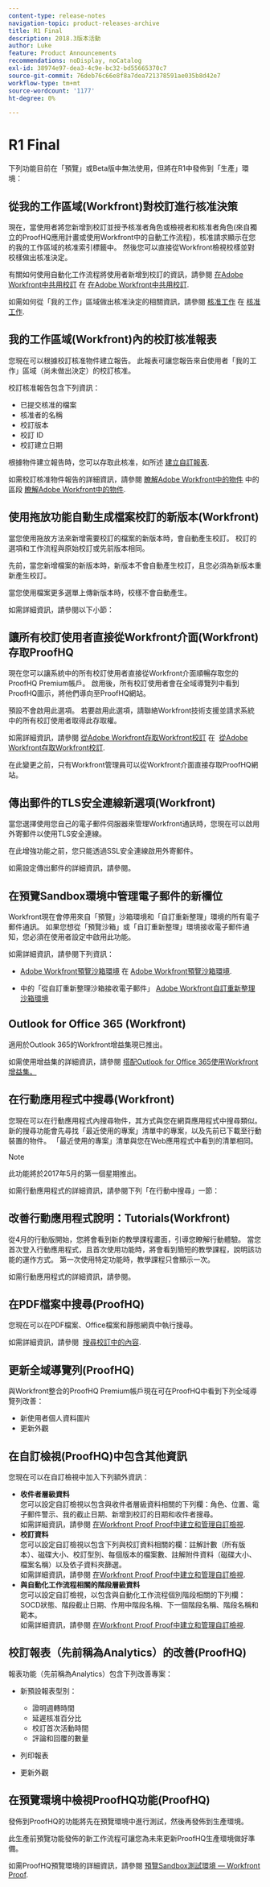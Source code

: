 ```yaml
---
content-type: release-notes
navigation-topic: product-releases-archive
title: R1 Final
description: 2018.3版本活動
author: Luke
feature: Product Announcements
recommendations: noDisplay, noCatalog
exl-id: 38974e97-dea3-4c9e-bc32-bd55665370c7
source-git-commit: 76deb76c66e8f8a7dea721378591ae035b8d42e7
workflow-type: tm+mt
source-wordcount: '1177'
ht-degree: 0%

---
```


# R1 Final

下列功能目前在「預覽」或Beta版中無法使用，但將在R1中發佈到「生產」環境：

## 從我的工作區域(Workfront)對校訂進行核准決策

現在，當使用者將您新增到校訂並授予核准者角色或檢視者和核准者角色(來自獨立的ProofHQ應用計畫或使用Workfront中的自動工作流程)，核准請求顯示在您的我的工作區域的核准索引標籤中。 然後您可以直接從Workfront檢視校樣並對校樣做出核准決定。

有關如何使用自動化工作流程將使用者新增到校訂的資訊，請參閱 [在Adobe Workfront中共用校訂](../../../../review-and-approve-work/proofing/managing-proofs-within-workfront/share-a-proof-in-workfront.md) 在 [在Adobe Workfront中共用校訂](../../../../review-and-approve-work/proofing/managing-proofs-within-workfront/share-a-proof-in-workfront.md).

如需如何從「我的工作」區域做出核准決定的相關資訊，請參閱 [核准工作](../../../../review-and-approve-work/manage-approvals/approving-work.md) 在 [核准工作](../../../../review-and-approve-work/manage-approvals/approving-work.md). 

## 我的工作區域(Workfront)內的校訂核准報表

您現在可以根據校訂核准物件建立報告。 此報表可讓您報告來自使用者「我的工作」區域（尚未做出決定）的校訂核准。

校訂核准報告包含下列資訊：

* 已提交核准的檔案
* 核准者的名稱
* 校訂版本
* 校訂 ID
* 校訂建立日期

根據物件建立報告時，您可以存取此核准，如所述 [建立自訂報表](../../../../reports-and-dashboards/reports/creating-and-managing-reports/create-custom-report.md).

如需校訂核准物件報告的詳細資訊，請參閱 [瞭解Adobe Workfront中的物件](../../../../workfront-basics/navigate-workfront/workfront-navigation/understand-objects.md) 中的區段 [瞭解Adobe Workfront中的物件](../../../../workfront-basics/navigate-workfront/workfront-navigation/understand-objects.md).

## 使用拖放功能自動生成檔案校訂的新版本(Workfront)

當您使用拖放方法來新增需要校訂的檔案的新版本時，會自動產生校訂。 校訂的選項和工作流程與原始校訂或先前版本相同。

先前，當您新增檔案的新版本時，新版本不會自動產生校訂，且您必須為新版本重新產生校訂。

當您使用檔案更多選單上傳新版本時，校樣不會自動產生。

如需詳細資訊，請參閱以下小節：

## 讓所有校訂使用者直接從Workfront介面(Workfront)存取ProofHQ

現在您可以讓系統中的所有校訂使用者直接從Workfront介面順暢存取您的ProofHQ Premium帳戶。 啟用後，所有校訂使用者會在全域導覽列中看到ProofHQ圖示，將他們導向至ProofHQ網站。

預設不會啟用此選項。 若要啟用此選項，請聯絡Workfront技術支援並請求系統中的所有校訂使用者取得此存取權。

如需詳細資訊，請參閱 [從Adobe Workfront存取Workfront校訂](../../../../review-and-approve-work/proofing/managing-proofs-within-workfront/access-wf-proof-in-workfront.md) 在  [從Adobe Workfront存取Workfront校訂](../../../../review-and-approve-work/proofing/managing-proofs-within-workfront/access-wf-proof-in-workfront.md).

在此變更之前，只有Workfront管理員可以從Workfront介面直接存取ProofHQ網站。

## 傳出郵件的TLS安全連線新選項(Workfront)

當您選擇使用您自己的電子郵件伺服器來管理Workfront通訊時，您現在可以啟用外寄郵件以使用TLS安全連線。

在此增強功能之前，您只能透過SSL安全連線啟用外寄郵件。

如需設定傳出郵件的詳細資訊，請參閱。

## 在預覽Sandbox環境中管理電子郵件的新欄位

Workfront現在會停用來自「預覽」沙箱環境和「自訂重新整理」環境的所有電子郵件通訊。 如果您想從「預覽沙箱」或「自訂重新整理」環境接收電子郵件通知，您必須在使用者設定中啟用此功能。

如需詳細資訊，請參閱下列資訊：

* [Adobe Workfront預覽沙箱環境](../../../../administration-and-setup/set-up-workfront/workfront-testing-environments/wf-preview-sandbox-environment.md) 在 [Adobe Workfront預覽沙箱環境](../../../../administration-and-setup/set-up-workfront/workfront-testing-environments/wf-preview-sandbox-environment.md).

* 中的「從自訂重新整理沙箱接收電子郵件」 [Adobe Workfront自訂重新整理沙箱環境](../../../../administration-and-setup/set-up-workfront/workfront-testing-environments/wf-custom-refresh-sandbox-environment.md)

## Outlook for Office 365 (Workfront)

適用於Outlook 365的Workfront增益集現已推出。 

如需使用增益集的詳細資訊，請參閱 [搭配Outlook for Office 365使用Workfront增益集。](https://support.workfront.com/hc/en-us/sections/205046167)

## 在行動應用程式中搜尋(Workfront)

您現在可以在行動應用程式內搜尋物件，其方式與您在網頁應用程式中搜尋類似。 新的搜尋功能會先尋找「最近使用的專案」清單中的專案，以及先前已下載至行動裝置的物件。 「最近使用的專案」清單與您在Web應用程式中看到的清單相同。

>[!NOTE]
>
>此功能將於2017年5月的第一個星期推出。

如需行動應用程式的詳細資訊，請參閱下列「在行動中搜尋」一節：  

## 改善行動應用程式說明：Tutorials(Workfront)

從4月的行動版開始，您將會看到新的教學課程畫面，引導您瞭解行動體驗。 當您首次登入行動應用程式，且首次使用功能時，將會看到簡短的教學課程，說明該功能的運作方式。 第一次使用特定功能時，教學課程只會顯示一次。

如需行動應用程式的詳細資訊，請參閱。

## 在PDF檔案中搜尋(ProofHQ)

您現在可以在PDF檔案、Office檔案和靜態網頁中執行搜尋。

如需詳細資訊，請參閱  [搜尋校訂中的內容](../../../../review-and-approve-work/proofing/reviewing-proofs-within-workfront/review-a-proof/search-in-a-proof.md).

## 更新全域導覽列(ProofHQ)

與Workfront整合的ProofHQ Premium帳戶現在可在ProofHQ中看到下列全域導覽列改善：

* 新使用者個人資料圖片 
* 更新外觀

## 在自訂檢視(ProofHQ)中包含其他資訊

您現在可以在自訂檢視中加入下列額外資訊：

* **收件者層級資料**\
  您可以設定自訂檢視以包含與收件者層級資料相關的下列欄：角色、位置、電子郵件警示、我的截止日期、新增到校訂的日期和收件者搜尋。\
  如需詳細資訊，請參閱 [在Workfront Proof Proof中建立和管理自訂檢視](../../../../workfront-proof/wp-work-proofsfiles/manage-your-work/create-and-manage-custom-views.md).
* **校訂資料**\
  您可以設定自訂檢視以包含下列與校訂資料相關的欄：註解計數（所有版本）、磁碟大小、校訂型別、每個版本的檔案數、註解附件資料（磁碟大小、檔案名稱）以及依子資料夾篩選。\
  如需詳細資訊，請參閱 [在Workfront Proof Proof中建立和管理自訂檢視](../../../../workfront-proof/wp-work-proofsfiles/manage-your-work/create-and-manage-custom-views.md).
* **與自動化工作流程相關的階段層級資料**\
  您可以設定自訂檢視，以包含與自動化工作流程個別階段相關的下列欄：SOCD狀態、階段截止日期、作用中階段名稱、下一個階段名稱、階段名稱和範本。\
  如需詳細資訊，請參閱 [在Workfront Proof Proof中建立和管理自訂檢視](../../../../workfront-proof/wp-work-proofsfiles/manage-your-work/create-and-manage-custom-views.md).

## 校訂報表（先前稱為Analytics）的改善(ProofHQ)

報表功能（先前稱為Analytics）包含下列改善專案：

* 新預設報表型別：

   * 證明週轉時間
   * 延遲核准百分比
   * 校訂首次活動時間
   * 評論和回覆的數量

* 列印報表
* 更新外觀

## 在預覽環境中檢視ProofHQ功能(ProofHQ)

發佈到ProofHQ的功能將先在預覽環境中進行測試，然後再發佈到生產環境。

此生產前預覽功能發佈的新工作流程可讓您為未來更新ProofHQ生產環境做好準備。

如需ProofHQ預覽環境的詳細資訊，請參閱 [預覽Sandbox測試環境 — Workfront Proof](../../../../workfront-proof/wp-getstarted/system-information/preview-sandbox.md).
